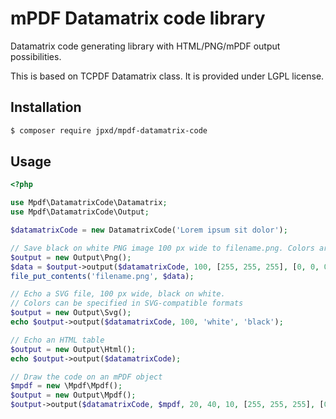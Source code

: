 # mPDF Datamatrix code library

Datamatrix code generating library with HTML/PNG/mPDF output possibilities.

This is based on TCPDF Datamatrix class. It is provided under LGPL license.

## Installation

```sh
$ composer require jpxd/mpdf-datamatrix-code
```

## Usage

```php
<?php

use Mpdf\DatamatrixCode\Datamatrix;
use Mpdf\DatamatrixCode\Output;

$datamatrixCode = new DatamatrixCode('Lorem ipsum sit dolor');

// Save black on white PNG image 100 px wide to filename.png. Colors are RGB arrays.
$output = new Output\Png();
$data = $output->output($datamatrixCode, 100, [255, 255, 255], [0, 0, 0]);
file_put_contents('filename.png', $data);

// Echo a SVG file, 100 px wide, black on white.
// Colors can be specified in SVG-compatible formats
$output = new Output\Svg();
echo $output->output($datamatrixCode, 100, 'white', 'black');

// Echo an HTML table
$output = new Output\Html();
echo $output->output($datamatrixCode);

// Draw the code on an mPDF object
$mpdf = new \Mpdf\Mpdf();
$output = new Output\Mpdf();
$output->output($datamatrixCode, $mpdf, 20, 40, 10, [255, 255, 255], [0, 0, 0]);
```
